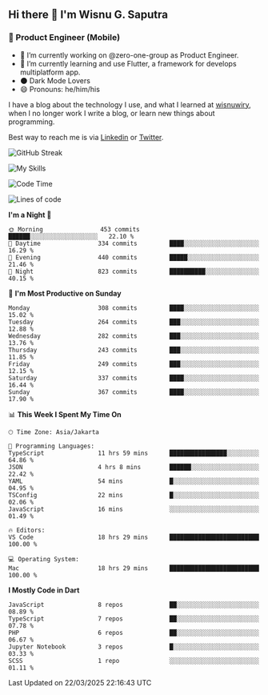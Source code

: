 ## Hi there 👋 I'm Wisnu G. Saputra

### :mobile_phone_off: Product Engineer (Mobile)

- 🔭 I’m currently working on @zero-one-group as Product Engineer.
- 🌱 I’m currently learning and use Flutter, a framework for develops multiplatform app.
- 🌑 Dark Mode Lovers
- 😄 Pronouns: he/him/his

I have a blog about the technology I use, and what I learned at [wisnuwiry](https://wisnuwiry.space/), when I no longer work I write a blog, or learn new things about programming.

Best way to reach me is via [Linkedin](https://www.linkedin.com/in/wisnu-saputra/) or [Twitter](https://twitter.com/wisnuwiry).

![GitHub Streak](https://streak-stats.demolab.com?user=wisnuwiry&theme=dark&hide_border=true)

![My Skills](https://skillicons.dev/icons?i=dart,flutter,kotlin,swift,go,js,css,neovim,git,linux&perline=5)

<!--START_SECTION:waka-->
![Code Time](http://img.shields.io/badge/Code%20Time-1%2C784%20hrs%2012%20mins-blue)

![Lines of code](https://img.shields.io/badge/From%20Hello%20World%20I%27ve%20Written-4.0%20million%20lines%20of%20code-blue)

**I'm a Night 🦉** 

```text
🌞 Morning                453 commits         ██████░░░░░░░░░░░░░░░░░░░   22.10 % 
🌆 Daytime                334 commits         ████░░░░░░░░░░░░░░░░░░░░░   16.29 % 
🌃 Evening                440 commits         █████░░░░░░░░░░░░░░░░░░░░   21.46 % 
🌙 Night                  823 commits         ██████████░░░░░░░░░░░░░░░   40.15 % 
```
📅 **I'm Most Productive on Sunday** 

```text
Monday                   308 commits         ████░░░░░░░░░░░░░░░░░░░░░   15.02 % 
Tuesday                  264 commits         ███░░░░░░░░░░░░░░░░░░░░░░   12.88 % 
Wednesday                282 commits         ███░░░░░░░░░░░░░░░░░░░░░░   13.76 % 
Thursday                 243 commits         ███░░░░░░░░░░░░░░░░░░░░░░   11.85 % 
Friday                   249 commits         ███░░░░░░░░░░░░░░░░░░░░░░   12.15 % 
Saturday                 337 commits         ████░░░░░░░░░░░░░░░░░░░░░   16.44 % 
Sunday                   367 commits         ████░░░░░░░░░░░░░░░░░░░░░   17.90 % 
```


📊 **This Week I Spent My Time On** 

```text
🕑︎ Time Zone: Asia/Jakarta

💬 Programming Languages: 
TypeScript               11 hrs 59 mins      ████████████████░░░░░░░░░   64.86 % 
JSON                     4 hrs 8 mins        ██████░░░░░░░░░░░░░░░░░░░   22.42 % 
YAML                     54 mins             █░░░░░░░░░░░░░░░░░░░░░░░░   04.95 % 
TSConfig                 22 mins             █░░░░░░░░░░░░░░░░░░░░░░░░   02.06 % 
JavaScript               16 mins             ░░░░░░░░░░░░░░░░░░░░░░░░░   01.49 % 

🔥 Editors: 
VS Code                  18 hrs 29 mins      █████████████████████████   100.00 % 

💻 Operating System: 
Mac                      18 hrs 29 mins      █████████████████████████   100.00 % 
```

**I Mostly Code in Dart** 

```text
JavaScript               8 repos             ██░░░░░░░░░░░░░░░░░░░░░░░   08.89 % 
TypeScript               7 repos             ██░░░░░░░░░░░░░░░░░░░░░░░   07.78 % 
PHP                      6 repos             ██░░░░░░░░░░░░░░░░░░░░░░░   06.67 % 
Jupyter Notebook         3 repos             █░░░░░░░░░░░░░░░░░░░░░░░░   03.33 % 
SCSS                     1 repo              ░░░░░░░░░░░░░░░░░░░░░░░░░   01.11 % 
```




 Last Updated on 22/03/2025 22:16:43 UTC
<!--END_SECTION:waka-->

